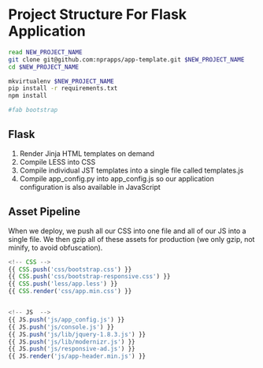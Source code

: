# Project Structure For Flask Application
```bash
read NEW_PROJECT_NAME
git clone git@github.com:nprapps/app-template.git $NEW_PROJECT_NAME
cd $NEW_PROJECT_NAME

mkvirtualenv $NEW_PROJECT_NAME
pip install -r requirements.txt
npm install

#fab bootstrap
```
## Flask
1. Render Jinja HTML templates on demand
2. Compile LESS into CSS
3. Compile individual JST templates into a single file called templates.js
4. Compile app_config.py into app_config.js so our application configuration is also available in JavaScript

## Asset Pipeline
When we deploy, we push all our CSS into one file and all of our JS into a single file. We then gzip all of these assets for production (we only gzip, not minify, to avoid obfuscation).


```javascript
<!-- CSS -->
{{ CSS.push('css/bootstrap.css') }}
{{ CSS.push('css/bootstrap-responsive.css') }}
{{ CSS.push('less/app.less') }}
{{ CSS.render('css/app.min.css') }}


<!-- JS  -->
{{ JS.push('js/app_config.js') }}
{{ JS.push('js/console.js') }}
{{ JS.push('js/lib/jquery-1.8.3.js') }}
{{ JS.push('js/lib/modernizr.js') }}
{{ JS.push('js/responsive-ad.js') }}
{{ JS.render('js/app-header.min.js') }}
```